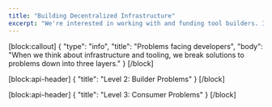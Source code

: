 ```yaml
---
title: "Building Decentralized Infrastructure"
excerpt: "We're interested in working with and funding tool builders. If you're making it easier for developers to make decentralized applications we would like to work with you."
---
```

[block:callout]
{
  "type": "info",
  "title": "Problems facing developers",
  "body": "When we think about infrastructure and tooling, we break solutions to problems down into three layers."
}
[/block]

[block:api-header]
{
  "title": "Level 2: Builder Problems"
}
[/block]

[block:api-header]
{
  "title": "Level 3: Consumer Problems"
}
[/block]